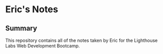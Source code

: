 # Eric's Notes

## Summary
This repository contains all of the notes taken by Eric for the Lighthouse Labs Web Development Bootcamp.